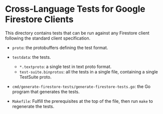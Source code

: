 # Cross-Language Tests for Google Firestore Clients

This directory contains tests that can be run against any Firestore client
following the standard client specification.

- `proto`: the protobuffers defining the test format.

- `testdata`: the tests.
   - `*.textproto`: a single test in text proto format.
   - `test-suite.binprotos`: all the tests in a single file, containing a single
     TestSuite proto.

- `cmd/generate-firestore-tests/generate-firestore-tests.go`: the Go program that generates the tests.

- `Makefile`: Fulfill the prerequisites at the top of the file, then run `make`
   to regenerate the tests.
